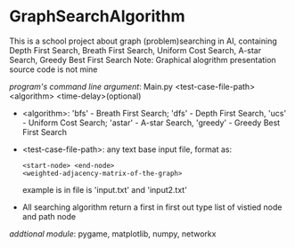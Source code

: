 # GraphSearchAlgorithm
This is a school project about graph (problem)searching in AI, containing Depth First Search, Breath First Search, Uniform Cost Search, A-star Search, Greedy Best First Search
Note: Graphical alogrithm presentation source code is not mine

*program's command line argument*: Main.py \<test-case-file-path\> \<algorithm\> \<time-delay\>(optional)
  
+ \<algorithm\>: 'bfs' - Breath First Search; 'dfs' - Depth First Search, 'ucs' - Uniform Cost Search; 'astar' - A-star Search, 'greedy' - Greedy Best First Search
  
+ \<test-case-file-path\>: any text base input file, format as:
  
  ```
  <start-node> <end-node>
  <weighted-adjacency-matrix-of-the-graph>
  ``` 
  example is in file is 'input.txt' and 'input2.txt'
    
+ All searching algorithm return a first in first out type list of vistied node and path node

*addtional module*: pygame, matplotlib, numpy, networkx 
